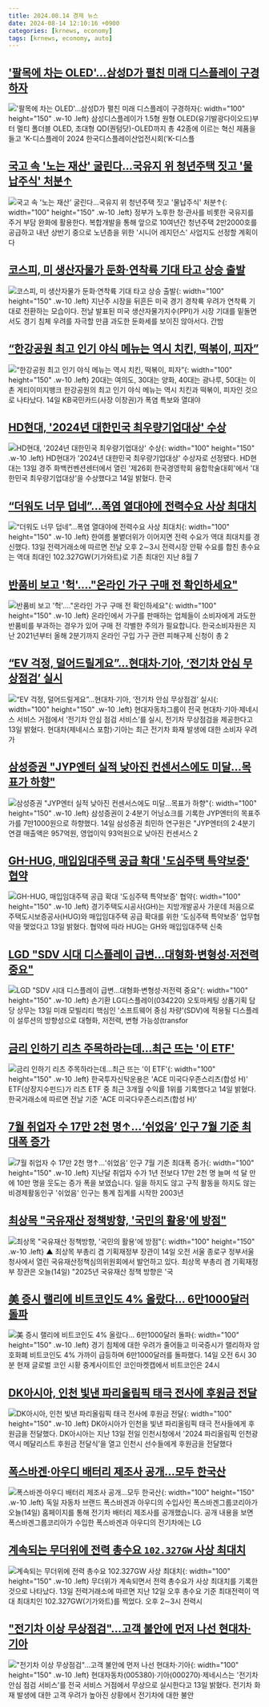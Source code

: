 ```yaml
---
title: 2024.08.14 경제 뉴스
date: 2024-08-14 12:10:16 +0900
categories: [krnews, economy]
tags: [krnews, economy, auto]
---
```

## ['팔목에 차는 OLED'…삼성D가 펼친 미래 디스플레이 구경하자](https://n.news.naver.com/mnews/article/008/0005076955)

!['팔목에 차는 OLED'…삼성D가 펼친 미래 디스플레이 구경하자](https://mimgnews.pstatic.net/image/origin/008/2024/08/14/5076955.jpg?type=nf220_150){: width="100" height="150" .w-10 .left}
삼성디스플레이가 1.5형 원형 OLED(유기발광다이오드)부터 멀티 폴더블 OLED, 초대형 QD(퀀텀닷)-OLED까지 총 42종에 이르는 혁신 제품을 들고 'K-디스플레이 2024 한국디스플레이산업전시회('K-디스플

## [국고 속 '노는 재산' 굴린다...국유지 위 청년주택 짓고 '물납주식' 처분↑](https://n.news.naver.com/mnews/article/014/0005227586)

![국고 속 '노는 재산' 굴린다...국유지 위 청년주택 짓고 '물납주식' 처분↑](https://mimgnews.pstatic.net/image/origin/014/2024/08/14/5227586.jpg?type=nf220_150){: width="100" height="150" .w-10 .left}
정부가 노후한 청·관사를 비롯한 국유지를 주거 부담 완화에 활용한다. 복합개발을 통해 앞으로 10여년간 청년주택 2만2000호를 공급하고 내년 상반기 중으로 노년층을 위한 '시니어 레지던스' 사업지도 선정할 계획이다

## [코스피, 미 생산자물가 둔화·연착륙 기대 타고 상승 출발](https://n.news.naver.com/mnews/article/028/0002702667)

![코스피, 미 생산자물가 둔화·연착륙 기대 타고 상승 출발](https://mimgnews.pstatic.net/image/origin/028/2024/08/14/2702667.jpg?type=nf220_150){: width="100" height="150" .w-10 .left}
지난주 시장을 뒤흔든 미국 경기 경착륙 우려가 연착륙 기대로 전환하는 모습이다. 전날 발표된 미국 생산자물가지수(PPI)가 시장 기대를 밑돌면서도 경기 침체 우려를 자극할 만큼 과도한 둔화세를 보이진 않아서다. 간밤

## [“한강공원 최고 인기 야식 메뉴는 역시 치킨, 떡볶이, 피자”](https://n.news.naver.com/mnews/article/022/0003959923)

![“한강공원 최고 인기 야식 메뉴는 역시 치킨, 떡볶이, 피자”](https://mimgnews.pstatic.net/image/origin/022/2024/08/14/3959923.jpg?type=nf220_150){: width="100" height="150" .w-10 .left}
20대는 여의도, 30대는 양화, 40대는 광나루, 50대는 이촌 게티이미지뱅크 한강공원의 최고 인기 야식 메뉴는 역시 치킨과 떡볶이, 피자인 것으로 나타났다. 14일 KB국민카드(사장 이창권)가 폭염 특보와 열대야

## [HD현대, '2024년 대한민국 최우량기업대상' 수상](https://n.news.naver.com/mnews/article/031/0000861880)

![HD현대, '2024년 대한민국 최우량기업대상' 수상](https://mimgnews.pstatic.net/image/origin/031/2024/08/14/861880.jpg?type=nf220_150){: width="100" height="150" .w-10 .left}
HD현대가 '2024년 대한민국 최우량기업대상' 수상자로 선정됐다. HD현대는 13일 경주 화백컨벤션센터에서 열린 '제26회 한국경영학회 융합학술대회'에서 '대한민국 최우량기업대상'을 수상했다고 14일 밝혔다. 한국

## [“더워도 너무 덥네”…폭염 열대야에 전력수요 사상 최대치](https://n.news.naver.com/mnews/article/009/0005349532)

![“더워도 너무 덥네”…폭염 열대야에 전력수요 사상 최대치](https://mimgnews.pstatic.net/image/origin/009/2024/08/13/5349532.jpg?type=nf220_150){: width="100" height="150" .w-10 .left}
한여름 불볕더위가 이어지면 전력 수요가 역대 최대치를 경신했다. 13일 전력거래소에 따르면 전날 오후 2∼3시 전력시장 안팎 수요를 합친 총수요는 역대 최대인 102.327GW(기가와트)로 기존 최대인 지난 8월 7

## [반품비 보고 '헉'...."온라인 가구 구매 전 확인하세요"](https://n.news.naver.com/mnews/article/057/0001835627)

![반품비 보고 '헉'...."온라인 가구 구매 전 확인하세요"](https://mimgnews.pstatic.net/image/origin/057/2024/08/14/1835627.jpg?type=nf220_150){: width="100" height="150" .w-10 .left}
온라인에서 가구를 판매하는 업체들이 소비자에게 과도한 반품비를 부과하는 경우가 있어 구매 전 각별한 주의가 필요합니다. 한국소비자원은 지난 2021년부터 올해 2분기까지 온라인 구입 가구 관련 피해구제 신청이 총 2

## [“EV 걱정, 덜어드릴게요”…현대차·기아, ‘전기차 안심 무상점검’ 실시](https://n.news.naver.com/mnews/article/009/0005349664)

![“EV 걱정, 덜어드릴게요”…현대차·기아, ‘전기차 안심 무상점검’ 실시](https://mimgnews.pstatic.net/image/origin/009/2024/08/13/5349664.jpg?type=nf220_150){: width="100" height="150" .w-10 .left}
현대자동차그룹이 전국 현대차·기아·제네시스 서비스 거점에서 ‘전기차 안심 점검 서비스’를 실시, 전기차 무상점검을 제공한다고 13일 밝혔다. 현대차(제네시스 포함)·기아는 최근 전기차 화재 발생에 대한 소비자 우려가

## [삼성증권 "JYP엔터 실적 낮아진 컨센서스에도 미달...목표가 하향"](https://n.news.naver.com/mnews/article/014/0005227474)

![삼성증권 "JYP엔터 실적 낮아진 컨센서스에도 미달...목표가 하향"](https://mimgnews.pstatic.net/image/origin/014/2024/08/14/5227474.jpg?type=nf220_150){: width="100" height="150" .w-10 .left}
삼성증권이 2·4분기 어닝쇼크를 기록한 JYP엔터의 목표주가를 7만1000원으로 하향했다. 14일 삼성증권 최민하 연구원은 "JYP엔터의 2·4분기 연결 매출액은 957억원, 영업이익 93억원으로 낮아진 컨센서스 2

## [GH-HUG, 매입임대주택 공급 확대 '도심주택 특약보증' 협약](https://n.news.naver.com/mnews/article/001/0014872451)

![GH-HUG, 매입임대주택 공급 확대 '도심주택 특약보증' 협약](https://mimgnews.pstatic.net/image/origin/001/2024/08/13/14872451.jpg?type=nf220_150){: width="100" height="150" .w-10 .left}
경기주택도시공사(GH)는 지방개발공사 가운데 처음으로 주택도시보증공사(HUG)와 매입임대주택 공급 확대를 위한 '도심주택 특약보증' 업무협약을 맺었다고 13일 밝혔다. 협약에 따라 HUG는 GH와 매입임대주택 신축

## [LGD "SDV 시대 디스플레이 급변…대형화·변형성·저전력 중요"](https://n.news.naver.com/mnews/article/421/0007728644)

![LGD "SDV 시대 디스플레이 급변…대형화·변형성·저전력 중요"](https://mimgnews.pstatic.net/image/origin/421/2024/08/13/7728644.jpg?type=nf220_150){: width="100" height="150" .w-10 .left}
손기환 LG디스플레이(034220) 오토마케팅 상품기획 담당 상무는 13일 미래 모빌리티 핵심인 '소프트웨어 중심 차량'(SDV)에 적용될 디스플레이 설루션의 방향성으로 대형화, 저전력, 변형 가능성(transfor

## [금리 인하기 리츠 주목하라는데…최근 뜨는 '이 ETF'](https://n.news.naver.com/mnews/article/008/0005076878)

![금리 인하기 리츠 주목하라는데…최근 뜨는 '이 ETF'](https://mimgnews.pstatic.net/image/origin/008/2024/08/14/5076878.jpg?type=nf220_150){: width="100" height="150" .w-10 .left}
한국투자신탁운용은 'ACE 미국다우존스리츠(합성 H)' ETF(상장지수펀드)가 리츠 ETF 중 최근 3개월 수익률 1위를 기록했다고 14일 밝혔다. 한국거래소에 따르면 전날 기준 'ACE 미국다우존스리츠(합성 H)'

## [7월 취업자 수 17만 2천 명↑…‘쉬었음’ 인구 7월 기준 최대폭 증가](https://n.news.naver.com/mnews/article/056/0011780494)

![7월 취업자 수 17만 2천 명↑…‘쉬었음’ 인구 7월 기준 최대폭 증가](https://mimgnews.pstatic.net/image/origin/056/2024/08/14/11780494.jpg?type=nf220_150){: width="100" height="150" .w-10 .left}
지난달 취업자 수가 1년 전보다 17만 2천 명 늘며 석 달 만에 10만 명을 웃도는 증가 폭을 보였습니다. 일을 하지도 않고 구직 활동을 하지도 않는 비경제활동인구 '쉬었음' 인구는 통계 집계를 시작한 2003년

## [최상목 "국유재산 정책방향, '국민의 활용'에 방점"](https://n.news.naver.com/mnews/article/055/0001181472)

![최상목 "국유재산 정책방향, '국민의 활용'에 방점"](https://mimgnews.pstatic.net/image/origin/055/2024/08/14/1181472.jpg?type=nf220_150){: width="100" height="150" .w-10 .left}
▲ 최상목 부총리 겸 기획재정부 장관이 14일 오전 서울 종로구 정부서울청사에서 열린 국유재산정책심의위원회에서 발언하고 있다. 최상목 부총리 겸 기획재정부 장관은 오늘(14일) "2025년 국유재산 정책 방향은 '국

## [美 증시 랠리에 비트코인도 4% 올랐다… 6만1000달러 돌파](https://n.news.naver.com/mnews/article/025/0003379758)

![美 증시 랠리에 비트코인도 4% 올랐다… 6만1000달러 돌파](https://mimgnews.pstatic.net/image/origin/025/2024/08/14/3379758.jpg?type=nf220_150){: width="100" height="150" .w-10 .left}
경기 침체에 대한 우려가 줄어들고 미국증시가 랠리하자 암호화폐 비트코인도 4% 가까이 급등하며 6만1000달러를 돌파했다. 14일 오전 6시 30분 현재 글로벌 코인 시황 중계사이트인 코인마켓캡에서 비트코인은 24시

## [DK아시아, 인천 빛낸 파리올림픽 태극 전사에 후원금 전달](https://n.news.naver.com/mnews/article/015/0005021558)

![DK아시아, 인천 빛낸 파리올림픽 태극 전사에 후원금 전달](https://mimgnews.pstatic.net/image/origin/015/2024/08/14/5021558.jpg?type=nf220_150){: width="100" height="150" .w-10 .left}
DK아시아가 인천을 빛낸 파리올림픽 태극 전사들에게 후원금을 전달했다. DK아시아는 지난 13일 전일 인천시청에서 '2024 파리올림픽 인천광역시 메달리스트 후원금 전달식’을 열고 인천시 선수들에게 후원금을 전달했다

## [폭스바겐·아우디 배터리 제조사 공개…모두 한국산](https://n.news.naver.com/mnews/article/056/0011780663)

![폭스바겐·아우디 배터리 제조사 공개…모두 한국산](https://mimgnews.pstatic.net/image/origin/056/2024/08/14/11780663.jpg?type=nf220_150){: width="100" height="150" .w-10 .left}
독일 자동차 브랜드 폭스바겐과 아우디의 수입사인 폭스바겐그룹코리아가 오늘(14일) 홈페이지를 통해 전기차 배터리 제조사를 공개했습니다. 공개 내용을 보면 폭스바겐그룹코리아가 수입한 폭스바겐과 아우디의 전기차에는 LG

## [계속되는 무더위에 전력 총수요 `102.327GW` 사상 최대치](https://n.news.naver.com/mnews/article/030/0003231522)

![계속되는 무더위에 전력 총수요 `102.327GW` 사상 최대치](https://mimgnews.pstatic.net/image/origin/030/2024/08/13/3231522.jpg?type=nf220_150){: width="100" height="150" .w-10 .left}
무더위가 계속되면서 전력 총수요가 사상 최대치를 기록한 것으로 나타났다. 13일 전력거래소에 따르면 지난 12일 오후 총수요 기준 최대전력이 역대 최대치인 102.327GW(기가와트)를 찍었다. 오후 2∼3시 전력시

## ["전기차 이상 무상점검"…고객 불안에 먼저 나선 현대차·기아](https://n.news.naver.com/mnews/article/421/0007728253)

!["전기차 이상 무상점검"…고객 불안에 먼저 나선 현대차·기아](https://mimgnews.pstatic.net/image/origin/421/2024/08/13/7728253.jpg?type=nf220_150){: width="100" height="150" .w-10 .left}
현대자동차(005380)·기아(000270)·제네시스는 '전기차 안심 점검 서비스'를 전국 서비스 거점에서 무상으로 실시한다고 13일 밝혔다. 전기차 화재 발생에 대한 고객 우려가 높아진 상황에서 전기차에 대한 불안

